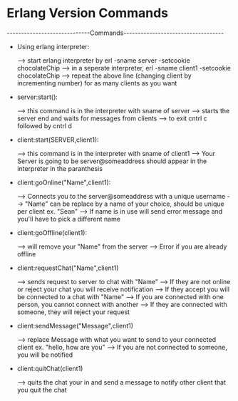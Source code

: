 Erlang Version Commands
==============
-----------------------------Commands-----------------------------------

* Using erlang interpreter:

    --> start erlang interpreter by erl -sname server -setcookie chocolateChip
    --> in a seperate interpreter, erl -sname client1 -setcookie chocolateChip
    --> repeat the above line (changing client by incrementing number) for as many clients as you want

* server:start():

     --> this command is in the interpreter with sname of server
     --> starts the server end and waits for messages from clients
     --> to exit cntrl c followed by cntrl d

* client:start(SERVER,client1):

     --> this command is in the interpreter with sname of client1
     --> Your Server is going to be server@someaddress should appear in the interpreter in the paranthesis
      
* client:goOnline("Name",client1):

     --> Connects you to the server@someaddress with a unique username
     --> "Name" can be replace by a name of your choice, should be unique per client ex. "Sean"
     --> If name is in use will send error message and you'll have to pick a different name
      
* client:goOffline(client1):

     --> will remove your "Name" from the server
     --> Error if you are already offline
      
* client:requestChat("Name",client1)

     --> sends request to server to chat with "Name"
     --> If they are not online or reject your chat you will receive notification
     --> If they accept you will be connected to a chat with "Name"
     --> If you are connected with one person, you cannot connect with another
     --> If they are connected with someone, they will reject your request
      
* client:sendMessage("Message",client1)

     --> replace Message with what you want to send to your connected client ex. "hello, how are you"
     --> If you are not connected to someone, you will be notified
      
* client:quitChat(client1)

     --> quits the chat your in and send a message to notify other client that you quit the chat
